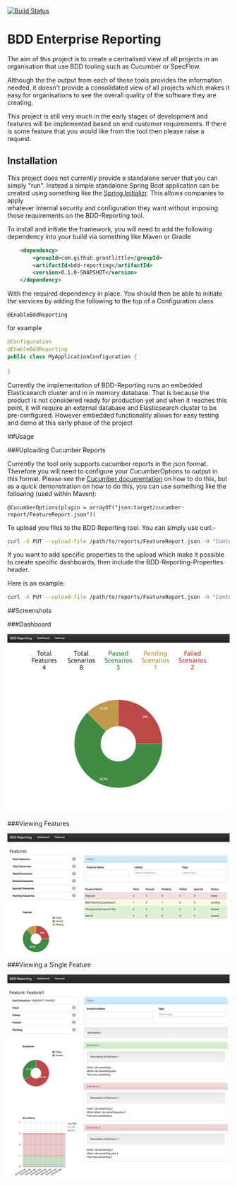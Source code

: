 [![Build Status](https://travis-ci.org/grantlittle/bdd-reporting.png)](https://travis-ci.org/grantlittle/bdd-reporting)

# BDD Enterprise Reporting

The aim of this project is to create a centralised view of all 
projects in an organisation that use BDD tooling such as Cucumber 
or SpecFlow.

Although the the output from each of these tools provides the information
needed, it doesn't provide a consolidated view of all projects which makes
it easy for organisations to see the overall quality of the software they
are creating.

This project is still very much in the early stages of development and features
will be implemented based on end customer requirements. If there is some feature
that you would like from the tool then please raise a request.

## Installation

This project does not currently provide a standalone server that you can simply "run". 
Instead a simple standalone Spring Boot application can be created using something 
like the [Spring Initializr](http://start.spring.io). This allows companies to apply  
whatever internal security and configuration they want without imposing those 
requirements on the BDD-Reporting tool.

To install and initiate the framework, you will need to add the following 
dependency into your build via something like Maven or Gradle

```xml
    <dependency>
        <groupId>com.github.grantlittle</groupId>
        <artifactId>bdd-reporting</artifactId>
        <version>0.1.0-SNAPSHOT</version>
    </dependency>
```

With the required dependency in place. You should then be able to initiate the services 
by adding the following to the top of a Configuration class

```text
@EnableBddReporting
```

for example

```java
@Configuration
@EnableBddReporting
public class MyApplicationConfiguration {
   
}
```

Currently the implementation of BDD-Reporting runs an embedded Elasticsearch cluster and in
in memory database. That is because the product is not considered ready for production yet 
and when it reaches this point, it will require an external database and Elasticsearch cluster
to be pre-configured. However embedded functionality allows for easy testing and demo at this
early phase of the project

##Usage

###Uploading Cucumber Reports

Currently the tool only supports cucumber reports in the json format. Therefore you
will need to configure your CucumberOptions to output in this format. Please see
the [Cucumber documentation](https://cucumber.io/docs/reference/jvm#configuration) 
on how to do this, but as a quick demonstration on
how to do this, you can use something like the following (used within Maven):
```
@CucumberOptions(plugin = arrayOf("json:target/cucumber-report/FeatureReport.json"))
```
To upload you files to the BDD Reporting tool. You can simply use curl:-

```bash
curl -X PUT --upload-file /path/to/reports/FeatureReport.json -H "Content-Type:application/json" http://localhost:8080/api/1.0/features/cucumber
```

If you want to add specific properties to the upload which make it possible to 
create specific dashboards, then include the BDD-Reporting-Properties header. 

Here is an example:

```bash
curl -X PUT --upload-file /path/to/reports/FeatureReport.json -H "Content-Type:application/json" -H "BDD-Reporting-Properties: environment=dev,build=1.1.1" http://localhost:8080/api/1.0/features/cucumber
```

##Screenshots

###Dashboard

![Alt text](github/images/dashboard.png?raw=true "Dashboard")

###Viewing Features

![Alt text](github/images/features.png?raw=true "Features")

###Viewing a Single Feature

![Alt text](github/images/feature.png?raw=true "Feature")